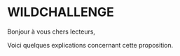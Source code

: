 # WILDCHALLENGE

Bonjour à vous chers lecteurs,

Voici quelques explications concernant cette proposition.



